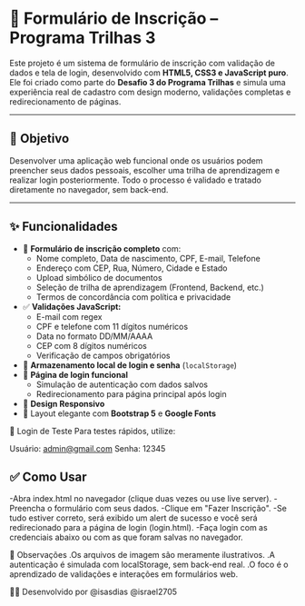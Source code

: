 # 🚀 Formulário de Inscrição – Programa Trilhas 3

Este projeto é um sistema de formulário de inscrição com validação de dados e tela de login, desenvolvido com **HTML5, CSS3 e JavaScript puro**. Ele foi criado como parte do **Desafio 3 do Programa Trilhas** e simula uma experiência real de cadastro com design moderno, validações completas e redirecionamento de páginas.

---

## 🎯 Objetivo

Desenvolver uma aplicação web funcional onde os usuários podem preencher seus dados pessoais, escolher uma trilha de aprendizagem e realizar login posteriormente. Todo o processo é validado e tratado diretamente no navegador, sem back-end.

---

## ✨ Funcionalidades

- 🧾 **Formulário de inscrição completo** com:
  - Nome completo, Data de nascimento, CPF, E-mail, Telefone
  - Endereço com CEP, Rua, Número, Cidade e Estado
  - Upload simbólico de documentos
  - Seleção de trilha de aprendizagem (Frontend, Backend, etc.)
  - Termos de concordância com política e privacidade
- ✅ **Validações JavaScript:**
  - E-mail com regex
  - CPF e telefone com 11 dígitos numéricos
  - Data no formato DD/MM/AAAA
  - CEP com 8 dígitos numéricos
  - Verificação de campos obrigatórios
- 💾 **Armazenamento local de login e senha** (`localStorage`)
- 🔐 **Página de login funcional**
  - Simulação de autenticação com dados salvos
  - Redirecionamento para página principal após login
- 📱 **Design Responsivo**
- 🎨 Layout elegante com **Bootstrap 5** e **Google Fonts**

🔐 Login de Teste
Para testes rápidos, utilize:

Usuário: admin@gmail.com
Senha: 12345


## ✅ Como Usar
-Abra index.html no navegador (clique duas vezes ou use live server).
-Preencha o formulário com seus dados.
-Clique em "Fazer Inscrição".
-Se tudo estiver correto, será exibido um alert de sucesso e você será redirecionado para a página de login (login.html).
-Faça login com as credenciais abaixo ou com as que foram salvas no navegador.



📌 Observações
.Os arquivos de imagem são meramente ilustrativos.
.A autenticação é simulada com localStorage, sem back-end real.
.O foco é o aprendizado de validações e interações em formulários web.


👩‍💻 Desenvolvido por
@isasdias
@israel2705